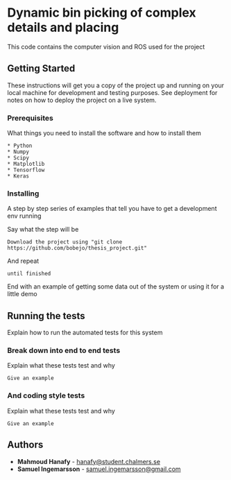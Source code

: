# Dynamic bin picking of complex details and placing

This code contains the computer vision and ROS used for the project

## Getting Started

These instructions will get you a copy of the project up and running on your local machine for development and testing purposes. See deployment for notes on how to deploy the project on a live system.

### Prerequisites

What things you need to install the software and how to install them

```
* Python
* Numpy
* Scipy
* Matplotlib
* Tensorflow
* Keras
```

### Installing

A step by step series of examples that tell you have to get a development env running

Say what the step will be

```
Download the project using "git clone https://github.com/bobejo/thesis_project.git"
```

And repeat

```
until finished
```

End with an example of getting some data out of the system or using it for a little demo

## Running the tests

Explain how to run the automated tests for this system

### Break down into end to end tests

Explain what these tests test and why

```
Give an example
```

### And coding style tests

Explain what these tests test and why

```
Give an example
```

## Authors

* **Mahmoud Hanafy** - hanafy@student.chalmers.se
* **Samuel Ingemarsson** - samuel.ingemarsson@gmail.com	

